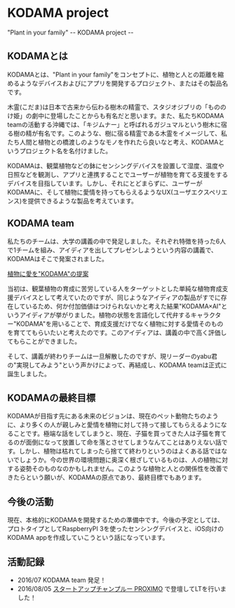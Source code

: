 # KODAMA project

"Plant in your family" -- KODAMA project --

## KODAMAとは

KODAMAとは、"Plant in your family"をコンセプトに、植物と人との距離を縮めるようなデバイスおよびにアプリを開発するプロジェクト、またはその製品名です。

木霊(こだま)は日本で古来から伝わる樹木の精霊で、スタジオジブリの「もののけ姫」の劇中に登場したことからも有名だと思います。また、私たちKODAMA teamの活動する沖縄では、「キジムナー」と呼ばれるガジュマルという樹木に宿る樹の精が有名です。このような、樹に宿る精霊である木霊をイメージして、私たち人間と植物との橋渡しのようなモノを作れたら良いなと考え、KODAMAというプロジェクト名を名付けました。

KODAMAは、観葉植物などの鉢にセンシングデバイスを設置して湿度、温度や日照などを観測し、アプリと連携することでユーザーが植物を育てる支援をするデバイスを目指しています。しかし、それにとどまらずに、ユーザーがKODAMAに、そして植物に愛情を持ってもらえるようなUX(ユーザエクスペリエンス)を提供できるような製品を考えています。

## KODAMA team

私たちのチームは、大学の講義の中で発足しました。それぞれ特徴を持った6人で1チームを組み、アイディアを出してプレゼンしようという内容の講義で、KODAMAはそこで発案されました。

[植物に愛を"KODAMA"の提案](https://docs.google.com/presentation/d/1xXdtwMuqJvpwSs32Aiw4A6gUlQ21yvPvnC15JEb9l2s/edit?usp=sharing "KODAMA")

当初は、観葉植物の育成に苦労している人をターゲットとした単純な植物育成支援デバイスとして考えていたのですが、同じようなアイディアの製品がすでに存在しているため、何か付加価値はつけられないかと考えた結果"KODAMA×AI"というアイディアが挙がりました。植物の状態を言語化して代弁するキャラクター"KODAMA"を用いることで、育成支援だけでなく植物に対する愛情そのものを育ててもらいたいと考えたのです。このアイディアは、講義の中で高く評価してもらことができました。

そして、講義が終わりチームは一旦解散したのですが、現リーダーのyabu君の"実現してみよう"という声かけによって、再結成し、KODAMA teamは正式に誕生しました。

## KODAMAの最終目標

KODAMAが目指す先にある未来のビジョンは、現在のペット動物たちのように、より多くの人が親しみと愛情を植物に対して持って接してもらえるようになることです。極端な話をしてしまうと、現在、子猫を買ってきた人は子猫を育てるのが面倒になって放置して命を落とさせてしまうなんてことはありえない話です。しかし、植物は枯れてしまったら捨てて終わりというのはよくある話ではないでしょうか。今の世界の環境問題に奥深く根ざしているものは、人の植物に対する姿勢そのものなのかもしれません。このような植物と人との関係性を改善できたらという願いが、KODAMAの原点であり、最終目標でもあります。

## 今後の活動

現在、本格的にKODAMAを開発するための準備中です。今後の予定としては、プロトタイプとしてRaspberryPI 3を使ったセンシングデバイスと、iOS向けのKODAMA appを作成していこうという話になっています。

## 活動記録

* 2016/07 KODAMA team 発足！
* 2016/08/05 [スタートアップチャンプルー PROXIMO](http://proximo.okinawa) で登壇してLTを行いました！
